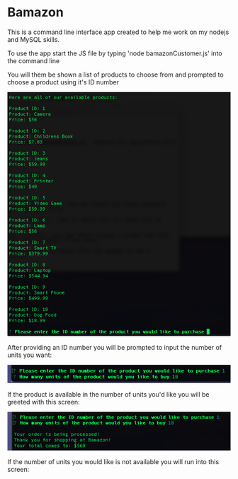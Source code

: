 # Bamazon

This is a command line interface app created to help me work on my nodejs and MySQL skills.

To use the app start the JS file by typing 'node bamazonCustomer.js' into the command line

You will them be shown a list of products to choose from and prompted to choose a product using it's ID number

![](images/1.png)

After providing an ID number you will be prompted to input the number of units you want:

![](images/2.png)

If the product is available in the number of units you'd like you will be greeted with this screen:

![](images/3.png)

If the number of units you would like is not available you will run into this screen:
